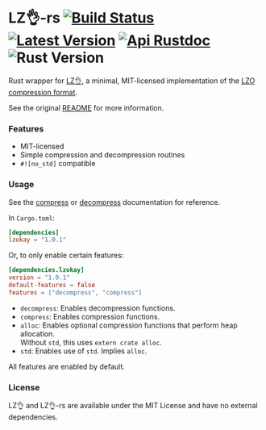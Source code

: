 # LZ👌-rs [![Build Status]][actions] [![Latest Version]][crates.io] [![Api Rustdoc]][rustdoc] ![Rust Version]

[Build Status]: https://github.com/encounter/lzokay-rs/workflows/build/badge.svg
[actions]: https://github.com/encounter/lzokay-rs/actions
[Latest Version]: https://img.shields.io/crates/v/lzokay.svg
[crates.io]: https://crates.io/crates/lzokay
[Api Rustdoc]: https://img.shields.io/badge/api-rustdoc-blue.svg
[rustdoc]: https://docs.rs/lzokay
[Rust Version]: https://img.shields.io/badge/rust-1.46+-blue.svg?maxAge=3600

Rust wrapper for [LZ👌](https://github.com/jackoalan/lzokay), a minimal, MIT-licensed implementation of the
[LZO compression format](http://www.oberhumer.com/opensource/lzo/).

See the original [README](https://github.com/jackoalan/lzokay/blob/master/README.md) for more information.

### Features

- MIT-licensed
- Simple compression and decompression routines
- `#![no_std]` compatible

### Usage

See the [compress](https://docs.rs/lzokay/latest/lzokay/compress) 
or [decompress](https://docs.rs/lzokay/latest/lzokay/decompress) 
documentation for reference.

In `Cargo.toml`:

```toml
[dependencies]
lzokay = "1.0.1"
```

Or, to only enable certain features:

```toml
[dependencies.lzokay]
version = "1.0.1"
default-features = false
features = ["decompress", "compress"]
```

- `decompress`: Enables decompression functions.
- `compress`: Enables compression functions.
- `alloc`: Enables optional compression functions that perform heap allocation.  
   Without `std`, this uses `extern crate alloc`.
- `std`: Enables use of `std`. Implies `alloc`.

All features are enabled by default.

### License

LZ👌 and LZ👌-rs are available under the MIT License and have no external dependencies.
